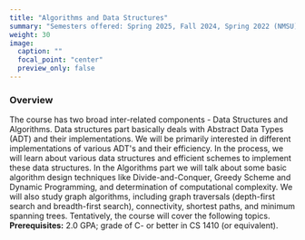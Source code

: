 ```yaml
---
title: "Algorithms and Data Structures"
summary: "Semesters offered: Spring 2025, Fall 2024, Spring 2022 (NMSU), and Fall 2021 (NMSU)."
weight: 30
image:
  caption: ""
  focal_point: "center"
  preview_only: false
---
```


### Overview
The course has two broad inter-related components - Data Structures and Algorithms. Data structures part basically deals with Abstract Data Types (ADT) and their implementations. We will be primarily interested in different implementations of various ADT's and their efficiency. In the process, we will learn about various data structures and efficient schemes to implement these data structures. In the Algorithms part we will talk about some basic algorithm design techniques like Divide-and-Conquer, Greedy Scheme and Dynamic Programming, and determination of computational complexity. We will also study graph algorithms, including graph traversals (depth-first search and breadth-first search), connectivity, shortest paths, and minimum spanning trees. Tentatively, the course will cover the following topics.
**Prerequisites:** 2.0 GPA; grade of C- or better in CS 1410 (or equivalent).

